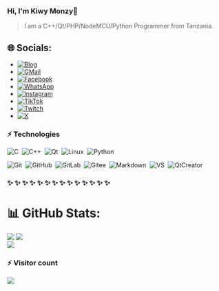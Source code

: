 ### Hi, I'm Kiwy Monzy👋
>I am a C++/Qt/PHP/NodeMCU/Python Programmer from Tanzania.

## 🌐 Socials:
- [![Blog](https://img.shields.io/badge/Blog-%2300FF00.svg?logo=Blog&logoColor=white)](https://kiwymonzy.web.app)
- [![GMail](https://img.shields.io/badge/GMail-%23FF0000.svg?logo=GMail&logoColor=white)](kiwymonzy9137@gmail.com)
- [![Facebook](https://img.shields.io/badge/Facebook-%231877F2.svg?logo=Facebook&logoColor=white)](https://facebook.com/2.0kiwy) 
- [![WhatsApp](https://img.shields.io/badge/WhatsApp-%25D366.svg?logo=WhatsApp&logoColor=white)](https://wa.me/+255737205292) 
- [![Instagram](https://img.shields.io/badge/Instagram-%23E4405F.svg?logo=Instagram&logoColor=white)](https://instagram.com/2.0kiwy) 
- [![TikTok](https://img.shields.io/badge/TikTok-%23000000.svg?logo=TikTok&logoColor=white)](https://tiktok.com/@kiwymonzy) 
- [![Twitch](https://img.shields.io/badge/Twitch-%239146FF.svg?logo=Twitch&logoColor=white)](https://twitch.tv/kiwymonzy) 
- [![X](https://img.shields.io/badge/X-black.svg?logo=X&logoColor=white)](https://x.com/kiwymonzy) 

### ⚡ Technologies  

![C](https://img.shields.io/badge/C-24292e?style=flat-square&logo=c&labelColor=24292e&color=474d56)&nbsp;
![C++](https://img.shields.io/badge/C++-24292e?style=flat-square&logo=c%2B%2B&labelColor=24292e&color=474d56)&nbsp;
![Qt](https://img.shields.io/badge/Qt-24292e?style=flat-square&logo=Qt&labelColor=24292e&color=474d56)&nbsp;
![Linux](https://img.shields.io/badge/Linux-24292e?style=flat-square&logo=linux&labelColor=24292e&color=474d56)&nbsp;
![Python](https://img.shields.io/badge/Python-24292e?style=flat-square&logo=python&labelColor=24292e&color=474d56)&nbsp;

![Git](https://img.shields.io/badge/Git-24292e?style=flat-square&logo=git)&nbsp;
![GitHub](https://img.shields.io/badge/GitHub-24292e?style=flat-square&logo=github)&nbsp;
![GitLab](https://img.shields.io/badge/GitLab-24292e?style=flat-square&logo=gitlab)&nbsp;
![Gitee](https://img.shields.io/badge/Gitee-24292e?style=flat-square&logo=gitee)&nbsp;
![Markdown](https://img.shields.io/badge/Markdown-24292e?style=flat-square&logo=markdown)&nbsp;
![VS](https://img.shields.io/badge/VS-24292e?style=flat-square&logo=Visual%20Studio)&nbsp;
![QtCreator](https://img.shields.io/badge/QtCreator-24292e?style=flat-square&logo=Qt)&nbsp;


###  ✨ ✨ ✨ ✨ ✨ ✨ ✨ ✨ ✨ ✨ ✨ ✨ ✨ ✨ 
# 📊 GitHub Stats:
![](https://github-readme-stats-eight-theta.vercel.app/api?username=kiwymonzy&hide_border=true&show_icons=true&theme=bear&include_all_commits=true&count_private=true)
![](https://github-readme-streak-stats.herokuapp.com/?user=kiwymonzy&theme=bear&hide_border=false)<br/>
![](https://github-readme-stats.vercel.app/api/top-langs/?username=kiwymonzy&theme=bear&hide_border=false&include_all_commits=true&count_private=true&layout=compact)

### ⚡ Visitor count
![](https://profile-counter.glitch.me/kiwymonzy/count.svg)
